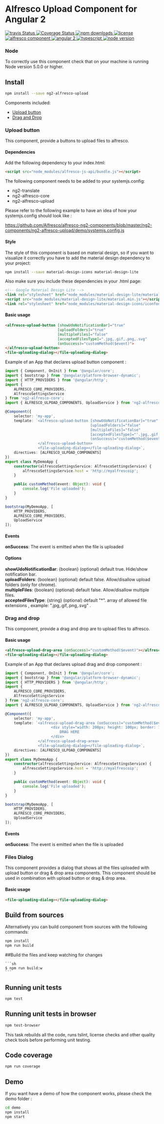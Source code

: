 # Alfresco Upload Component for Angular 2
<p>
  <a title='Build Status' href="https://travis-ci.org/Alfresco/alfresco-ng2-components">
    <img src='https://travis-ci.org/Alfresco/alfresco-ng2-components.svg?branch=master'  alt='travis
    Status' />
  </a>
  <a href='https://codecov.io/gh/Alfresco/alfresco-ng2-components'>
    <img src='https://img.shields.io/codecov/c/github/codecov/alfresco-ng2-components/master.svg?maxAge=2592000' alt='Coverage Status' />
  </a>
  <a href='https://www.npmjs.com/package/ng2-alfresco-upload'>
    <img src='https://img.shields.io/npm/dt/ng2-alfresco-upload.svg' alt='npm downloads' />
  </a>
  <a href='https://github.com/Alfresco/alfresco-ng2-components/blob/master/LICENSE'>
     <img src='https://img.shields.io/hexpm/l/plug.svg' alt='license' />
  </a>
  <a href='https://www.alfresco.com/'>
     <img src='https://img.shields.io/badge/style-component-green.svg?label=alfresco' alt='alfresco component' />
  </a>
  <a href='https://angular.io/'>
     <img src='https://img.shields.io/badge/style-2-red.svg?label=angular' alt='angular 2' />
  </a>
  <a href='https://www.typescriptlang.org/docs/tutorial.html'>
     <img src='https://img.shields.io/badge/style-lang-blue.svg?label=typescript' alt='typescript' />
  </a>
  <a href='https://www.alfresco.com/'>
     <img src='https://img.shields.io/badge/style-%3E5.0.0-blue.svg?label=node%20version' alt='node version' />
  </a>
</p>

### Node
To correctly use this component check that on your machine is running Node version 5.0.0 or higher.

## Install

```sh
npm install --save ng2-alfresco-upload
```

Components included:

- [Upload button](#upload-button)
- [Drag and Drop](#drag-and-drop)

### Upload button
This component, provide a buttons to upload files to alfresco.

#### Dependencies

Add the following dependency to your index.html:

```html
<script src="node_modules/alfresco-js-api/bundle.js"></script>
```

The following component needs to be added to your systemjs.config: 

- ng2-translate
- ng2-alfresco-core
- ng2-alfresco-upload

Please refer to the following example to have an idea of how your systemjs.config should look like :

https://github.com/Alfresco/alfresco-ng2-components/blob/master/ng2-components/ng2-alfresco-upload/demo/systemjs.config.js

#### Style
The style of this component is based on material design, so if you want to visualize it correctly you have to add the material
design dependency to your project:

```sh
npm install --save material-design-icons material-design-lite
```

Also make sure you include these dependencies in your .html page:

```html
<!-- Google Material Design Lite -->
<link rel="stylesheet" href="node_modules/material-design-lite/material.min.css">
<script src="node_modules/material-design-lite/material.min.js"></script>
<link rel="stylesheet" href="node_modules/material-design-icons/iconfont/material-icons.css">
```

#### Basic usage


```html
<alfresco-upload-button [showUdoNotificationBar]="true"
                        [uploadFolders]="true"
                        [multipleFiles]="false"
                        [acceptedFilesType]=".jpg,.gif,.png,.svg"
                        (onSuccess)="customMethod($event)">
</alfresco-upload-button>
<file-uploading-dialog></file-uploading-dialog>
```

Example of an App that declares upload button component :

```ts
import { Component, OnInit } from '@angular/core';
import { bootstrap } from '@angular/platform-browser-dynamic';
import { HTTP_PROVIDERS } from '@angular/http';
import {
    ALFRESCO_CORE_PROVIDERS,
    AlfrescoSettingsService
} from 'ng2-alfresco-core';
import { ALFRESCO_ULPOAD_COMPONENTS, UploadService } from 'ng2-alfresco-upload';

@Component({
    selector: 'my-app',
    template: `<alfresco-upload-button [showUdoNotificationBar]="true"
                                       [uploadFolders]="false"
                                       [multipleFiles]="false"
                                       [acceptedFilesType]="'.jpg,.gif,.png,.svg'"
                                       (onSuccess)="customMethod($event)">
               </alfresco-upload-button>
               <file-uploading-dialog></file-uploading-dialog>`,
    directives: [ALFRESCO_ULPOAD_COMPONENTS]
})
export class MyDemoApp {
    constructor(alfrescoSettingsService: AlfrescoSettingsService) {
        alfrescoSettingsService.host = 'http://myalfrescoip';
    }

    public customMethod(event: Object): void {
        console.log('File uploaded');
    }
}

bootstrap(MyDemoApp, [
    HTTP_PROVIDERS,
    ALFRESCO_CORE_PROVIDERS,
    UploadService
]);

```
#### Events
**onSuccess**: The event is emitted when the file is uploaded<br />

#### Options

**showUdoNotificationBar**: {boolean} (optional) default true. Hide/show notification bar.<br />
**uploadFolders**: {boolean} (optional) default false. Allow/disallow upload folders (only for chrome).<br />
**multipleFiles**: {boolean} (optional) default false. Allow/disallow multiple files.<br />
**acceptedFilesType**: {string} (optional) default "*". array of allowed file extensions , example: ".jpg,.gif,.png,.svg" .<br />

### Drag and drop
This component, provide a drag and drop are to upload files to alfresco.

#### Basic usage

```html
<alfresco-upload-drag-area (onSuccess)="customMethod($event)"></alfresco-upload-drag-area>
<file-uploading-dialog></file-uploading-dialog>
```

Example of an App that declares upload drag and drop component :

```ts
import { Component, OnInit } from '@angular/core';
import { bootstrap } from '@angular/platform-browser-dynamic';
import { HTTP_PROVIDERS } from '@angular/http';
import {
    ALFRESCO_CORE_PROVIDERS,
    AlfrescoSettingsService
} from 'ng2-alfresco-core';
import { ALFRESCO_ULPOAD_COMPONENTS, UploadService } from 'ng2-alfresco-upload';

@Component({
    selector: 'my-app',
    template: `<alfresco-upload-drag-area (onSuccess)="customMethod($event)" >
                     <div style="width: 200px; height: 100px; border: 1px solid #888888">
                         DRAG HERE
                     </div>
               </alfresco-upload-drag-area>
               <file-uploading-dialog></file-uploading-dialog>`,
    directives: [ALFRESCO_ULPOAD_COMPONENTS]
})
export class MyDemoApp {
    constructor(alfrescoSettingsService: AlfrescoSettingsService) {
        alfrescoSettingsService.host = 'http://myalfrescoip';
    }

    public customMethod(event: Object): void {
        console.log('File uploaded');
    }
}

bootstrap(MyDemoApp, [
    HTTP_PROVIDERS,
    ALFRESCO_CORE_PROVIDERS,
    UploadService
]);

```
#### Events
**onSuccess**: The event is emitted when the file is uploaded<br />

### Files Dialog
This component provides a dialog that shows all the files uploaded 
with upload button or drag & drop area components. This component should
 be used in combination with upload button or drag & drop area.

#### Basic usage

```html
<file-uploading-dialog></file-uploading-dialog>
```

## Build from sources
Alternatively you can build component from sources with the following commands:


```sh
npm install
npm run build
```

##Build the files and keep watching for changes

    ```sh
    $ npm run build:w
    ```
    
## Running unit tests

```sh
npm test
```

## Running unit tests in browser

```sh
npm test-browser
```

This task rebuilds all the code, runs tslint, license checks and other quality check tools 
before performing unit testing. 

## Code coverage

```sh
npm run coverage
```

## Demo

If you want have a demo of how the component works, please check the demo folder :

```sh
cd demo
npm install
npm start
```
